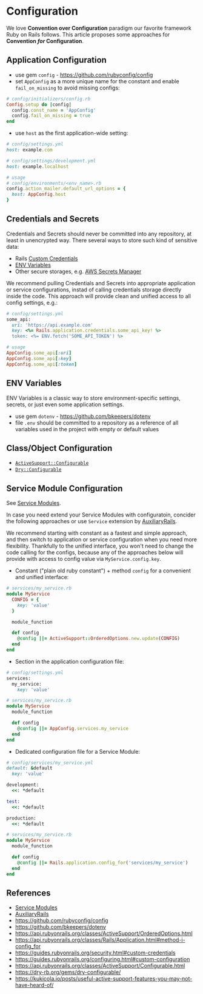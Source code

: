 # Configuration

We love **Convention over Configuration** paradigm our favorite framework Ruby on Rails follows.
This article proposes some approaches for **Convention _for_ Configuration**.

## Application Configuration

- use gem `config` - https://github.com/rubyconfig/config
- set `AppConfig` as a more unique name for the constant and enable `fail_on_missing` to avoid missing configs:
```ruby
# config/initializers/config.rb
Config.setup do |config|
  config.const_name = 'AppConfig'
  config.fail_on_missing = true
end
```
- use `host` as the first application-wide setting:
```ruby
# config/settings.yml
host: example.com

# config/settings/development.yml
host: example.localhost

# usage
# config/environments/<env_name>.rb
config.action_mailer.default_url_options = {
  host: AppConfig.host
}
```

## Credentials and Secrets

Credentials and Secrets should never be committed into any repository, at least in unencrypted way.
There several ways to store such kind of sensitive data:

* Rails [Custom Credentials](https://guides.rubyonrails.org/security.html#custom-credentials)
* [ENV Variables](#env-variables)
* Other secure storages, e.g. [AWS Secrets Manager](https://aws.amazon.com/secrets-manager/)

We recommend pulling Credentials and Secrets into appropriate application or service configurations,
instad of calling credentials storage directly inside the code.
This approach will provide clean and unified access to all config settings, e.g.:

```ruby
# config/settings.yml
some_api:
  uri: 'https://api.example.com'
  key: <%= Rails.application.credentials.some_api_key! %>
  token: <%= ENV.fetch('SOME_API_TOKEN') %>

# usage
AppConfig.some_api[:uri]
AppConfig.some_api[:key]
AppConfig.some_api[:token]
```

## ENV Variables

ENV Variables is a classic way to store environment-specific settings, secrets, or just even some application settings.

- use gem `dotenv` - https://github.com/bkeepers/dotenv
- file `.env` should be committed to a repository as a reference of all variables used in the project with empty or default values

## Class/Object Configuration

* [`ActiveSupport::Configurable`](https://api.rubyonrails.org/classes/ActiveSupport/Configurable.html)
* [`Dry::Configurable`](https://dry-rb.org/gems/dry-configurable/)

## Service Module Configuration

See [Service Modules](https://github.com/ergoserv/handbook/blob/master/guides/service_modules.md).

In case you need extend your Service Modules with configuratoin, concider the following approaches
or use `Service` extension by [AuxiliaryRails](https://github.com/ergoserv/auxiliary_rails#service-modules).

We recommend starting with constant as a fastest and simple approach, and then switch to application or service configuration when you need more flexibility.
Thankfully to the unified interface, you won't need to change the code calling for the configs,
because any of the approaches below will provide with access to config value via `MyService.config.key`.

- Constant ("plain old ruby constant") + method `config` for a convenient and unified interface:
```ruby
# services/my_service.rb
module MyService
  CONFIG = {
    key: 'value'
  }

  module_function

  def config
    @config ||= ActiveSupport::OrderedOptions.new.update(CONFIG)
  end
end
```

- Section in the application configuration file:
```ruby
# config/settings.yml
services:
  my_service:
    key: 'value'

# services/my_service.rb
module MyService
  module_function

  def config
    @config ||= AppConfig.services.my_service
  end
end
```

- Dedicated configuration file for a Service Module:
```ruby
# config/services/my_service.yml
default: &default
  key: 'value'

development:
  <<: *default

test:
  <<: *default

production:
  <<: *default

# services/my_service.rb
module MyService
  module_function

  def config
    @config ||= Rails.application.config_for('services/my_service')
  end
end
```

## References
- [Service Modules](https://github.com/ergoserv/handbook/blob/master/guides/service_modules.md)
- [AuxiliaryRails](https://github.com/ergoserv/auxiliary_rails)
- https://github.com/rubyconfig/config
- https://github.com/bkeepers/dotenv
- https://api.rubyonrails.org/classes/ActiveSupport/OrderedOptions.html
- https://api.rubyonrails.org/classes/Rails/Application.html#method-i-config_for
- https://guides.rubyonrails.org/security.html#custom-credentials
- https://guides.rubyonrails.org/configuring.html#custom-configuration
- https://api.rubyonrails.org/classes/ActiveSupport/Configurable.html
- https://dry-rb.org/gems/dry-configurable/
- https://kukicola.io/posts/useful-active-support-features-you-may-not-have-heard-of/
